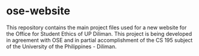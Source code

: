 # ose-website

This repository contains the main project files used for a new website for the Office for Student Ethics of UP Diliman. This project is being developed in agreement with OSE and in partial accomplishment of the CS 195 subject of the University of the Philippines - Diliman.
